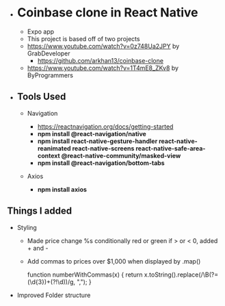 -   # Coinbase clone in React Native

    -   Expo app
    -   This project is based off of two projects
    -   https://www.youtube.com/watch?v=0z748Ua2JPY by GrabDeveloper
        -   https://github.com/arkhan13/coinbase-clone
    -   https://www.youtube.com/watch?v=1T4mE8_ZKv8 by ByProgrammers

-   ## Tools Used

    -   Navigation

        -   https://reactnavigation.org/docs/getting-started
        -   **npm install @react-navigation/native**
        -   **npm install react-native-gesture-handler react-native-reanimated react-native-screens react-native-safe-area-context @react-native-community/masked-view**
        -   **npm install @react-navigation/bottom-tabs**

    -   Axios
        -   **npm install axios**

## Things I added

-   Styling

    -   Made price change %s conditionally red or green if > or < 0, added + and -
    -   Add commas to prices over $1,000 when displayed by .map()

        function numberWithCommas(x) {
        return x.toString().replace(/\B(?=(\d{3})+(?!\d))/g, ",");
        }

-   Improved Folder structure
